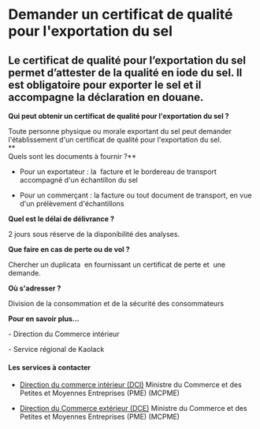 # Demander un certificat de qualité pour l'exportation du sel

Le certificat de qualité pour l’exportation du sel permet d’attester de la qualité en iode du sel. Il est obligatoire pour exporter le sel et il accompagne la déclaration en douane.
-------------------------------------------------------------------------------------------------------------------------------------------------------------------------------------

**Qui peut obtenir un certificat de qualité pour l'exportation du sel ?**

Toute personne physique ou morale exportant du sel peut demander l'établissement d'un certificat de qualité pour l'exportation du sel.  
**  
Quels sont les documents à fournir ?**

*   Pour un exportateur : la  facture et le bordereau de transport  accompagné d'un échantillon du sel  
    

*   Pour un commerçant : la facture ou tout document de transport, en vue d'un prélèvement d'échantillons  
    

**Quel est le délai de délivrance ?**

2 jours sous réserve de la disponibilité des analyses.  

**Que faire en cas de perte ou de vol ?**

Chercher un duplicata  en fournissant un certificat de perte et  une demande.

**Où s'adresser ?**

Division de la consommation et de la sécurité des consommateurs

**Pour en savoir plus...**

\- Direction du Commerce intérieur  

\- Service régional de Kaolack

#### Les services à contacter

*   [Direction du commerce intérieur (DCI)](../../../services/direction-du-commerce-interieur-dci.md) Ministre du Commerce et des Petites et Moyennes Entreprises (PME) (MCPME)  
    
*   [Direction du Commerce extérieur (DCE)](../../../services/direction-du-commerce-exterieur-dce.md) Ministre du Commerce et des Petites et Moyennes Entreprises (PME) (MCPME)